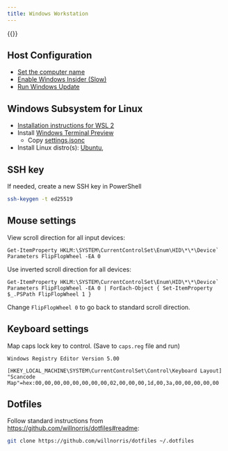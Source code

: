 ```yaml
---
title: Windows Workstation
---
```


{{<toc>}}

## Host Configuration

- [Set the computer name](ms-settings:about)
- [Enable Windows Insider (Slow)](ms-settings:windowsinsider-optin)
- [Run Windows Update](ms-settings:windowsupdate)

## Windows Subsystem for Linux

- [Installation instructions for WSL 2](https://docs.microsoft.com/en-us/windows/wsl/wsl2-install)
- Install [Windows Terminal Preview](https://www.microsoft.com/store/productId/9N8G5RFZ9XK3)
  - Copy [settings.jsonc](https://github.com/willnorris/dotfiles/blob/main/tag-windows/config/windowsterminal/settings.jsonc)
- Install Linux distro(s):
  [Ubuntu](https://www.microsoft.com/store/productId/9PDXGNCFSCZV),

## SSH key

If needed, create a new SSH key in PowerShell

```sh
ssh-keygen -t ed25519
```

## Mouse settings

View scroll direction for all input devices:

    Get-ItemProperty HKLM:\SYSTEM\CurrentControlSet\Enum\HID\*\*\Device` Parameters FlipFlopWheel -EA 0

Use inverted scroll direction for all devices:

    Get-ItemProperty HKLM:\SYSTEM\CurrentControlSet\Enum\HID\*\*\Device` Parameters FlipFlopWheel -EA 0 | ForEach-Object { Set-ItemProperty $_.PSPath FlipFlopWheel 1 }


Change `FlipFlopWheel 0` to go back to standard scroll direction.

## Keyboard settings

Map caps lock key to control.  (Save to `caps.reg` file and run)

    Windows Registry Editor Version 5.00

    [HKEY_LOCAL_MACHINE\SYSTEM\CurrentControlSet\Control\Keyboard Layout]
    "Scancode Map"=hex:00,00,00,00,00,00,00,00,02,00,00,00,1d,00,3a,00,00,00,00,00

## Dotfiles

Follow standard instructions from
<https://github.com/willnorris/dotfiles#readme>:

```sh
git clone https://github.com/willnorris/dotfiles ~/.dotfiles
```
